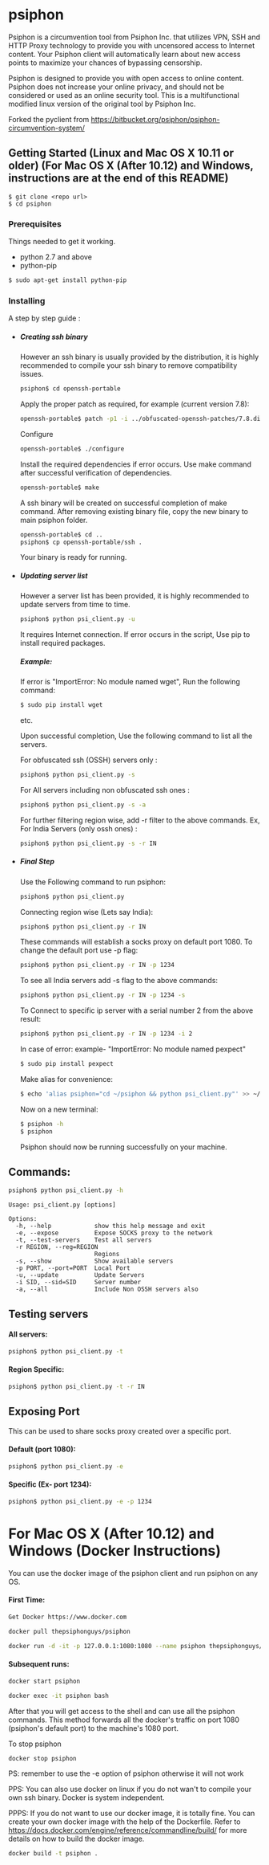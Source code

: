 # psiphon

Psiphon is a circumvention tool from Psiphon Inc. that utilizes VPN, SSH and HTTP Proxy technology to provide you with uncensored access to Internet content. Your Psiphon client will automatically learn about new access points to maximize your chances of bypassing censorship.

Psiphon is designed to provide you with open access to online content. Psiphon does not increase your online privacy, and should not be considered or used as an online security tool. This is a multifunctional modified linux version of the original tool by Psiphon Inc.

Forked the pyclient from https://bitbucket.org/psiphon/psiphon-circumvention-system/

## Getting Started (Linux and Mac OS X 10.11 or older) (For Mac OS X (After 10.12) and Windows, instructions are at the end of this README)

```
$ git clone <repo url>
$ cd psiphon
```

### Prerequisites

Things needed to get it working.
- python 2.7 and above
- python-pip

```sh
$ sudo apt-get install python-pip
```

### Installing

A step by step guide :

- ##### Creating ssh binary

    However an ssh binary is usually provided by the distribution, it is highly recommended to compile your ssh binary to remove compatibility issues. 
    
    ```sh
    psiphon$ cd openssh-portable
    ```
    Apply the proper patch as required, for example (current version 7.8):
    
    ```sh
    openssh-portable$ patch -p1 -i ../obfuscated-openssh-patches/7.8.diff
    ```
    
    Configure
    ```sh
    openssh-portable$ ./configure
    ```
    
    Install the required dependencies if error occurs.
    Use make command after successful verification of dependencies.
    ```sh
    openssh-portable$ make
    ```
    A ssh binary will be created on successful completion of make command.
    After removing existing binary file, copy the new binary to main psiphon folder.
    ```sh
    openssh-portable$ cd ..
    psiphon$ cp openssh-portable/ssh .
    ```
    Your binary is ready for running.
    
- ##### Updating server list
    However a server list has been provided, it is highly recommended to update servers from time to time.
    
    ```sh
    psiphon$ python psi_client.py -u
    ```
    It requires Internet connection. If error occurs in the script, Use pip to install required packages.
    ##### Example:
    If error is "ImportError: No module named wget",
    Run the following command:
    ```sh
    $ sudo pip install wget
    ```
    etc.
    
    Upon successful completion, Use the following command to list all the servers.
    
    For obfuscated ssh (OSSH) servers only :
    ```sh
    psiphon$ python psi_client.py -s 
    ```
    For All servers including non obfuscated ssh ones :
    ```sh
    psiphon$ python psi_client.py -s -a 
    ```
    For further filtering region wise, add -r filter to the above commands.
    Ex, For India Servers (only ossh ones) :
    ```sh
    psiphon$ python psi_client.py -s -r IN
    ```
- ##### Final Step
    Use the Following command to run psiphon:
    ```sh
    psiphon$ python psi_client.py
    ```
    Connecting region wise (Lets say India):
    ```sh
    psiphon$ python psi_client.py -r IN
    ```
    These commands will establish a socks proxy on default port 1080.
    To change the default port use -p flag:
    ```sh
    psiphon$ python psi_client.py -r IN -p 1234
    ```
    To see all India servers add -s flag to the above commands:
    ```sh
    psiphon$ python psi_client.py -r IN -p 1234 -s
    ```
    
    To Connect to specific ip server with a serial number 2 from the above result:
    ```sh
    psiphon$ python psi_client.py -r IN -p 1234 -i 2
    ```
    
    In case of error:
    example- 
    "ImportError: No module named pexpect"
    ```sh
    $ sudo pip install pexpect
    ```
    Make alias for convenience:
    ```sh
    $ echo 'alias psiphon="cd ~/psiphon && python psi_client.py"' >> ~/.bashrc
    ```
    Now on a new terminal:
    ```sh
    $ psiphon -h
    $ psiphon
    ```
    Psiphon should now be running successfully on your machine.

## Commands:
```sh
psiphon$ python psi_client.py -h
```

```
Usage: psi_client.py [options]

Options:
  -h, --help            show this help message and exit
  -e, --expose          Expose SOCKS proxy to the network
  -t, --test-servers    Test all servers
  -r REGION, --reg=REGION
                        Regions
  -s, --show            Show available servers
  -p PORT, --port=PORT  Local Port
  -u, --update          Update Servers
  -i SID, --sid=SID     Server number
  -a, --all             Include Non OSSH servers also
```

## Testing servers
#### All servers:

```sh
psiphon$ python psi_client.py -t
```
#### Region Specific:
```sh
psiphon$ python psi_client.py -t -r IN
```

## Exposing Port
This can be used to share socks proxy created over a specific port.
#### Default (port 1080):
```sh
psiphon$ python psi_client.py -e
```
#### Specific (Ex- port 1234):
```sh
psiphon$ python psi_client.py -e -p 1234
```
# For Mac OS X (After 10.12) and Windows (Docker Instructions)

You can use the docker image of the psiphon client and run psiphon on any OS.

#### First Time:

```sh
Get Docker https://www.docker.com
```
```sh
docker pull thepsiphonguys/psiphon

docker run -d -it -p 127.0.0.1:1080:1080 --name psiphon thepsiphonguys/psiphon
```

#### Subsequent runs:

```sh
docker start psiphon

docker exec -it psiphon bash
```

After that you will get access to the shell and can use all the psiphon commands. This method forwards all the docker's traffic on port 1080 (psiphon's default port) to the machine's 1080 port.

To stop psiphon
```sh
docker stop psiphon
```

PS: remember to use the -e option of psiphon otherwise it will not work

PPS: You can also use docker on linux if you do not wan't to compile your own ssh binary. Docker is system independent.

PPPS: If you do not want to use our docker image, it is totally fine. You can create your own docker image with the help of the Dockerfile.
Refer to https://docs.docker.com/engine/reference/commandline/build/ for more details on how to build the docker image.
```sh
docker build -t psiphon .
```
